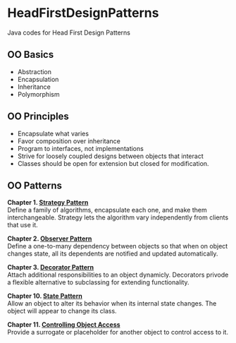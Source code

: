 # HeadFirstDesignPatterns
Java codes for Head First Design Patterns

## OO Basics
* Abstraction
* Encapsulation
* Inheritance
* Polymorphism

## OO Principles
* Encapsulate what varies
* Favor composition over inheritance
* Program to interfaces, not implementations
* Strive for loosely coupled designs between objects that interact
* Classes should be open for extension but closed for modification.

## OO Patterns

**Chapter 1. [Strategy Pattern](./StrategyPattern/src)**<br>
Define a family of algorithms, encapsulate each one, and make them interchangeable.
Strategy lets the algorithm vary independently from clients that use it.

**Chapter 2. [Observer Pattern](./ObserverPattern/src)**<br>
Define a one-to-many dependency between objects
so that when on object changes state, all its dependents are notified and updated automatically.

**Chapter 3. [Decorator Pattern](./DecoratorPattern/src)**<br>
Attach additional responsibilities to an object dynamicly. Decorators privode a flexible alternative to subclassing for extending functionality.

**Chapter 10. [State Pattern](./StatePattern/src)**<br>
Allow an object to alter its behavior when its internal state changes.
The object will appear to change its class.

**Chapter 11. [Controlling Object Access](./ProxyPattern)**<br>
Provide a surrogate or placeholder for another object to control access to it.